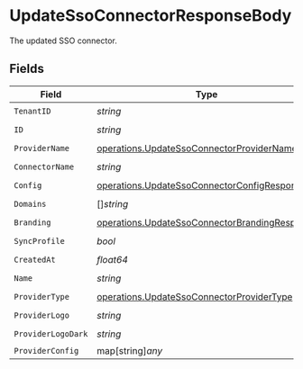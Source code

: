# UpdateSsoConnectorResponseBody

The updated SSO connector.


## Fields

| Field                                                                                                          | Type                                                                                                           | Required                                                                                                       | Description                                                                                                    |
| -------------------------------------------------------------------------------------------------------------- | -------------------------------------------------------------------------------------------------------------- | -------------------------------------------------------------------------------------------------------------- | -------------------------------------------------------------------------------------------------------------- |
| `TenantID`                                                                                                     | *string*                                                                                                       | :heavy_check_mark:                                                                                             | N/A                                                                                                            |
| `ID`                                                                                                           | *string*                                                                                                       | :heavy_check_mark:                                                                                             | N/A                                                                                                            |
| `ProviderName`                                                                                                 | [operations.UpdateSsoConnectorProviderName](../../models/operations/updatessoconnectorprovidername.md)         | :heavy_check_mark:                                                                                             | N/A                                                                                                            |
| `ConnectorName`                                                                                                | *string*                                                                                                       | :heavy_check_mark:                                                                                             | N/A                                                                                                            |
| `Config`                                                                                                       | [operations.UpdateSsoConnectorConfigResponse](../../models/operations/updatessoconnectorconfigresponse.md)     | :heavy_check_mark:                                                                                             | arbitrary                                                                                                      |
| `Domains`                                                                                                      | []*string*                                                                                                     | :heavy_check_mark:                                                                                             | N/A                                                                                                            |
| `Branding`                                                                                                     | [operations.UpdateSsoConnectorBrandingResponse](../../models/operations/updatessoconnectorbrandingresponse.md) | :heavy_check_mark:                                                                                             | N/A                                                                                                            |
| `SyncProfile`                                                                                                  | *bool*                                                                                                         | :heavy_check_mark:                                                                                             | N/A                                                                                                            |
| `CreatedAt`                                                                                                    | *float64*                                                                                                      | :heavy_check_mark:                                                                                             | N/A                                                                                                            |
| `Name`                                                                                                         | *string*                                                                                                       | :heavy_check_mark:                                                                                             | N/A                                                                                                            |
| `ProviderType`                                                                                                 | [operations.UpdateSsoConnectorProviderType](../../models/operations/updatessoconnectorprovidertype.md)         | :heavy_check_mark:                                                                                             | N/A                                                                                                            |
| `ProviderLogo`                                                                                                 | *string*                                                                                                       | :heavy_check_mark:                                                                                             | N/A                                                                                                            |
| `ProviderLogoDark`                                                                                             | *string*                                                                                                       | :heavy_check_mark:                                                                                             | N/A                                                                                                            |
| `ProviderConfig`                                                                                               | map[string]*any*                                                                                               | :heavy_minus_sign:                                                                                             | N/A                                                                                                            |
